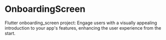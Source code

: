 # OnboardingScreen
Flutter onboarding_screen project: Engage users with a visually appealing introduction to your app's features, enhancing the user experience from the start.
